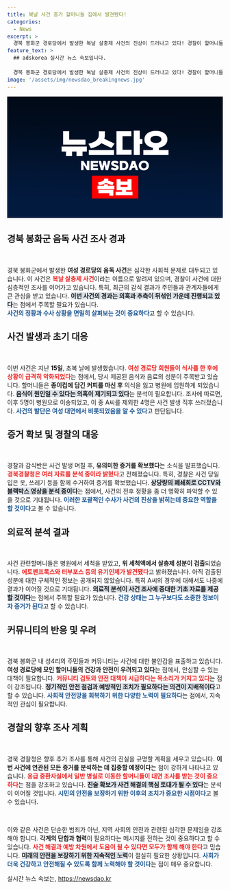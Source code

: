 ```yaml
---
title: 복날 사건 증거 할머니들 집에서 발견됐다!
categories:
  - News
excerpt: >
  경북 봉화군 경로당에서 발생한 복날 살충제 사건의 진상이 드러나고 있다! 경찰이 할머니들의 집에서 유의미한 증거를 확보하며, 86개의 CCTV 분석과 주민 면담을 통해 생존자들의 진술을 확보할 예정. 사건의 전말은 과연 무엇일까?
feature_text: >
  ## adskorea 실시간 뉴스 속보입니다.

  경북 봉화군 경로당에서 발생한 복날 살충제 사건의 진상이 드러나고 있다! 경찰이 할머니들의 집에서 유의미한 증거를 확보하며, 86개의 CCTV 분석과 주민 면담을 통해 생존자들의 진술을 확보할 예정. 사건의 전말은 과연 무엇일까?
image: '/assets/img/newsdao_breakingnews.jpg'
---
```


<p><img src="/assets/img/newsdao_breakingnews.jpg" alt="adskorea 속보" /></p>

<h2 data-ke-size="size26">경북 봉화군 음독 사건 조사 경과</h2>

<p data-ke-size="size16">&nbsp;</p>

<p>경북 봉화군에서 발생한 <b>여성 경로당의 음독 사건</b>은 심각한 사회적 문제로 대두되고 있습니다. 이 사건은 <b><span style="color: #ee2323;">복날 살충제 사건</span></b>이라는 이름으로 알려져 있으며, 경찰이 사건에 대한 심층적인 조사를 이어가고 있습니다. 특히, 최근의 감식 결과가 주민들과 관계자들에게 큰 관심을 받고 있습니다. <b><span style="background-color: #21538527;">이번 사건의 경과는 의혹과 추측이 뒤섞인 가운데 진행되고 있다</span></b>는 점에서 주목할 필요가 있습니다. 
<br><b><span style="color: #1a5490;">사건의 정황과 수사 상황을 면밀히 살펴보는 것이 중요하다</span></b>고 할 수 있습니다.</p>

<h2 data-ke-size="size26">사건 발생과 초기 대응</h2>

<p data-ke-size="size16">&nbsp;</p>

<p>이번 사건은 지난 <b>15일</b>, 초복 날에 발생했습니다. <b><span style="color: #ee2323;">여성 경로당 회원들이 식사를 한 후에 상황이 급격히 악화되었다</span></b>는 점에서, 당시 제공된 음식과 음료의 성분이 주목받고 있습니다. 할머니들은 <b>종이컵에 담긴 커피를 마신 후</b> 의식을 잃고 병원에 입원하게 되었습니다. <b><span style="background-color: #21538527;">음식이 원인일 수 있다는 의혹이 제기되고 있다</span></b>는 분석이 필요합니다. 조사에 따르면, 이후 5명이 병원으로 이송되었고, 이 중 A씨를 제외한 4명은 사건 발생 직후 쓰러졌습니다. <b><span style="color: #1a5490;">사건의 발단은 여성 대면에서 비롯되었음을 알 수 있다</span></b>고 판단됩니다.</p>

<h2 data-ke-size="size26">증거 확보 및 경찰의 대응</h2>

<p data-ke-size="size16">&nbsp;</p>

<p>경찰과 감식반은 사건 발생 며칠 후, <b>유의미한 증거를 확보했다</b>는 소식을 발표했습니다. <b><span style="color: #ee2323;">경북경찰청은 여러 자료를 분석 중이라 밝혔다</span></b>고 전해졌습니다. 특히, 경찰은 사건 당일 입은 옷, 쓰레기 등을 함께 수거하여 증거를 확보했습니다. <b><span style="background-color: #21538527;">상당량의 폐쇄회로 CCTV와 블랙박스 영상을 분석 중이다</span></b>는 점에서, 사건의 전후 정황을 좀 더 명확히 파악할 수 있을 것으로 기대됩니다. <b><span style="color: #1a5490;">이러한 포괄적인 수사가 사건의 진상을 밝히는데 중요한 역할을 할 것이다</span></b>고 볼 수 있습니다.</p>

<h2 data-ke-size="size26">의료적 분석 결과</h2>

<p data-ke-size="size16">&nbsp;</p>

<p>사건 관련할머니들은 병원에서 세척을 받았고, <b>위 세척액에서 살충제 성분이 검출</b>되었습니다. <b><span style="color: #ee2323;">에토펜프록스와 터부포스 등의 유기인제가 발견됐다</span></b>고 밝혀졌습니다. 아직 검출된 성분에 대한 구체적인 정보는 공개되지 않았습니다. 특히 A씨의 경우에 대해서도 나중에 결과가 이어질 것으로 기대됩니다. <b><span style="background-color: #21538527;">의료적 분석이 사건 조사에 중대한 기초 자료를 제공할 것이다</span></b>는 점에서 주목할 필요가 있습니다. <b><span style="color: #1a5490;">건강 상태는 그 누구보다도 소중한 정보이자 증거가 된다</span></b>고 할 수 있습니다.</p>

<h2 data-ke-size="size26">커뮤니티의 반응 및 우려</h2>

<p data-ke-size="size16">&nbsp;</p>

<p>경북 봉화군 내 성4리의 주민들과 커뮤니티는 사건에 대한 불안감을 표출하고 있습니다. <b>여성 경로당에 모인 할머니들의 건강과 안전이 우려되고 있다</b>는 점에서, 안심할 수 있는 대책이 필요합니다. <b><span style="color: #ee2323;">커뮤니티 검토와 안전 대책이 시급하다는 목소리가 커지고 있다</span></b>는 점이 강조됩니다. <b><span style="background-color: #21538527;">정기적인 안전 점검과 예방적인 조치가 필요하다는 의견이 지배적이다</span></b>고 할 수 있습니다. <b><span style="color: #1a5490;">사회적 안전망을 회복하기 위한 다양한 노력이 필요하다</span></b>는 점에서, 지속적인 관심이 필요합니다.</p>

<h2 data-ke-size="size26">경찰의 향후 조사 계획</h2>

<p data-ke-size="size16">&nbsp;</p>

<p>경북 경찰청은 향후 추가 조사를 통해 사건의 진실을 규명할 계획을 세우고 있습니다. <b>이번 사건에 연관된 모든 증거를 분석하는 데 집중할 예정이다</b>는 점이 강하게 나타나고 있습니다. <b><span style="color: #ee2323;">응급 중환자실에서 일반 병실로 이동한 할머니들이 대면 조사를 받는 것이 중요하다</span></b>는 점을 강조하고 있습니다. <b><span style="background-color: #21538527;">진술 확보가 사건 해결의 핵심 토대가 될 수 있다</span></b>는 분석이 이어질 것입니다. <b><span style="color: #1a5490;">시민의 안전을 보장하기 위한 이후의 조치가 중요한 시점이다</span></b>고 볼 수 있습니다.</p>

<p data-ke-size="size16">&nbsp;</p>

<p>이와 같은 사건은 단순한 범죄가 아닌, 지역 사회의 안전과 관련된 심각한 문제임을 강조해야 합니다. <b>각계의 단합과 협력</b>이 필요하다는 메시지를 전하는 것이 중요하다고 할 수 있습니다. <b><span style="color: #ee2323;">사건 해결과 예방 차원에서 도움이 될 수 있다면 모두가 함께 해야 한다</span></b>고 믿습니다. <b><span style="background-color: #21538527;">미래의 안전을 보장하기 위한 지속적인 노력</span></b>이 절실히 필요한 상황입니다. <b><span style="color: #1a5490;">사회가 더욱 건강하고 안전해질 수 있도록 함께 노력해야 할 것이다</span></b>는 점이 매우 중요합니다.</p>
실시간 뉴스 속보는, <a href="https://newsdao.kr" rel="dofollow">https://newsdao.kr</a>


